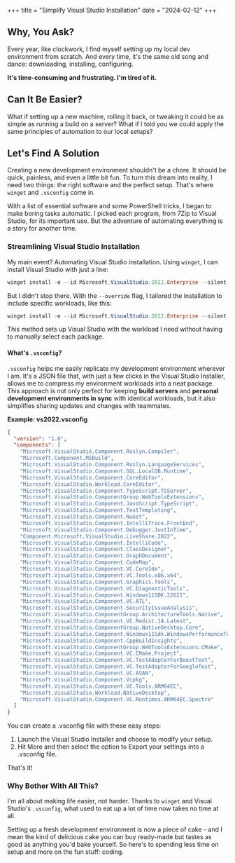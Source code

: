 +++
title = "Simplify Visual Studio Installation"
date = "2024-02-12"
+++

## Why, You Ask?
Every year, like clockwork, I find myself setting up my local dev environment from scratch. And every time, it's the same old song and dance: downloading, installing, configuring.

**It's time-consuming and frustrating. I'm tired of it.**

## Can It Be Easier?
What if setting up a new machine, rolling it back, or tweaking it could be as simple as running a build on a server? What if I told you we could apply the same principles of automation to our local setups?

## Let's Find A Solution
Creating a new development environment shouldn't be a chore. It should be quick, painless, and even a little bit fun. To turn this dream into reality, I need two things: the right software and the perfect setup. That's where `winget` and `.vsconfig` come in.

With a list of essential software and some PowerShell tricks, I began to make boring tasks automatic. I picked each program, from 7Zip to Visual Studio, for its important use. But the adventure of automating everything is a story for another time.

### Streamlining Visual Studio Installation
My main event? Automating Visual Studio installation. Using `winget`, I can install Visual Studio with just a line:

```powershell
winget install -e --id Microsoft.VisualStudio.2022.Enterprise --silent
```

But I didn't stop there. With the `--override` flag, I tailored the installation to include specific workloads, like this:

```powershell
winget install -e --id Microsoft.VisualStudio.2022.Enterprise --silent --override "--wait --quiet --addProductLang En-us --config C:\vs2022.vsconfig"
```

This method sets up Visual Studio with the workload I need without having to manually select each package.

#### What's `.vsconfig`?
`.vsconfig` helps me easily replicate my development environment wherever I am. It's a JSON file that, with just a few clicks in the Visual Studio Installer, allows me to compress my environment workloads into a neat package. This approach is not only perfect for keeping **build servers** and **personal development environments in sync** with identical workloads, but it also simplifies sharing updates and changes with teammates.

**Example: vs2022.vsconfig**

```json
{
  "version": "1.0",
  "components": [
    "Microsoft.VisualStudio.Component.Roslyn.Compiler",
    "Microsoft.Component.MSBuild",
    "Microsoft.VisualStudio.Component.Roslyn.LanguageServices",
    "Microsoft.VisualStudio.Component.SQL.LocalDB.Runtime",
    "Microsoft.VisualStudio.Component.CoreEditor",
    "Microsoft.VisualStudio.Workload.CoreEditor",
    "Microsoft.VisualStudio.Component.TypeScript.TSServer",
    "Microsoft.VisualStudio.ComponentGroup.WebToolsExtensions",
    "Microsoft.VisualStudio.Component.JavaScript.TypeScript",
    "Microsoft.VisualStudio.Component.TextTemplating",
    "Microsoft.VisualStudio.Component.NuGet",
    "Microsoft.VisualStudio.Component.IntelliTrace.FrontEnd",
    "Microsoft.VisualStudio.Component.Debugger.JustInTime",
    "Component.Microsoft.VisualStudio.LiveShare.2022",
    "Microsoft.VisualStudio.Component.IntelliCode",
    "Microsoft.VisualStudio.Component.ClassDesigner",
    "Microsoft.VisualStudio.Component.GraphDocument",
    "Microsoft.VisualStudio.Component.CodeMap",
    "Microsoft.VisualStudio.Component.VC.CoreIde",
    "Microsoft.VisualStudio.Component.VC.Tools.x86.x64",
    "Microsoft.VisualStudio.Component.Graphics.Tools",
    "Microsoft.VisualStudio.Component.VC.DiagnosticTools",
    "Microsoft.VisualStudio.Component.Windows11SDK.22621",
    "Microsoft.VisualStudio.Component.VC.ATL",
    "Microsoft.VisualStudio.Component.SecurityIssueAnalysis",
    "Microsoft.VisualStudio.ComponentGroup.ArchitectureTools.Native",
    "Microsoft.VisualStudio.Component.VC.Redist.14.Latest",
    "Microsoft.VisualStudio.ComponentGroup.NativeDesktop.Core",
    "Microsoft.VisualStudio.Component.Windows11Sdk.WindowsPerformanceToolkit",
    "Microsoft.VisualStudio.Component.CppBuildInsights",
    "Microsoft.VisualStudio.ComponentGroup.WebToolsExtensions.CMake",
    "Microsoft.VisualStudio.Component.VC.CMake.Project",
    "Microsoft.VisualStudio.Component.VC.TestAdapterForBoostTest",
    "Microsoft.VisualStudio.Component.VC.TestAdapterForGoogleTest",
    "Microsoft.VisualStudio.Component.VC.ASAN",
    "Microsoft.VisualStudio.Component.Vcpkg",
    "Microsoft.VisualStudio.Component.VC.Tools.ARM64EC",
    "Microsoft.VisualStudio.Workload.NativeDesktop",
    "Microsoft.VisualStudio.Component.VC.Runtimes.ARM64EC.Spectre"
  ]
}
```

You can create a .vsconfig file with these easy steps:

1. Launch the Visual Studio Installer and choose to modify your setup.
2. Hit More and then select the option to Export your settings into a .vsconfig file.

That's it!

### Why Bother With All This?
I'm all about making life easier, not harder. Thanks to `winget` and Visual Studio's `.vsconfig`, what used to eat up a lot of time now takes no time at all.

Setting up a fresh development environment is now a piece of cake - and I mean the kind of delicious cake you can buy ready-made but tastes as good as anything you'd bake yourself. So here's to spending less time on setup and more on the fun stuff: coding.

